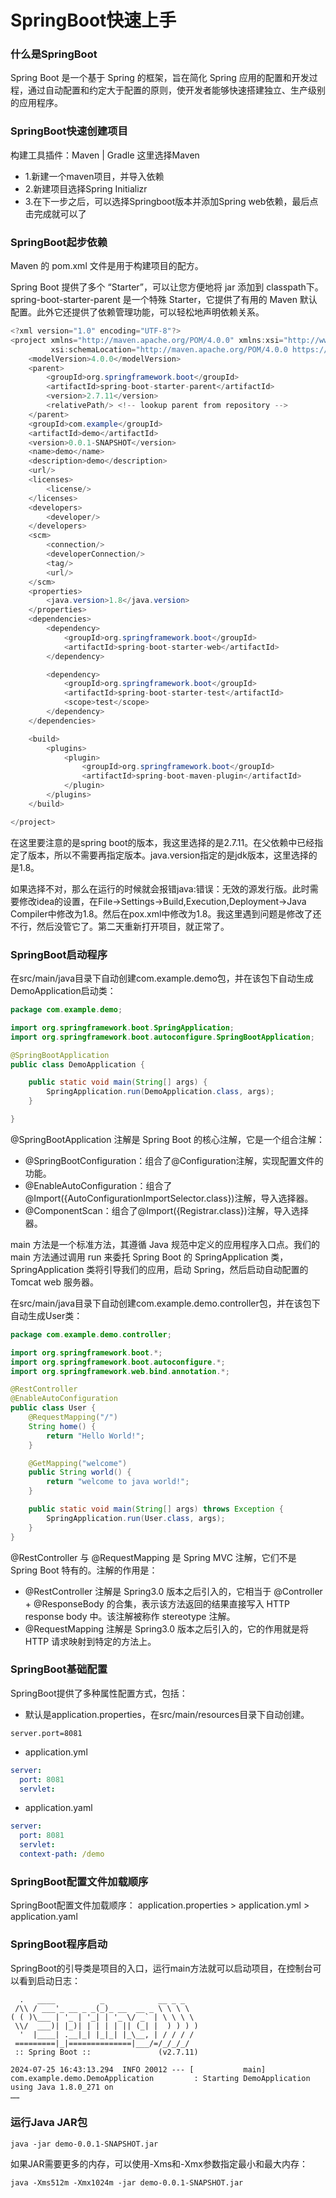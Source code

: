 # SpringBoot快速上手

### 什么是SpringBoot
Spring Boot 是一个基于 Spring 的框架，旨在简化 Spring 应用的配置和开发过程，通过自动配置和约定大于配置的原则，使开发者能够快速搭建独立、生产级别的应用程序。

### SpringBoot快速创建项目
构建工具插件：Maven | Gradle 这里选择Maven
- 1.新建一个maven项目，并导入依赖
- 2.新建项目选择Spring Initializr
- 3.在下一步之后，可以选择Springboot版本并添加Spring web依赖，最后点击完成就可以了

### SpringBoot起步依赖
Maven 的 pom.xml 文件是用于构建项目的配方。

Spring Boot 提供了多个 “Starter”，可以让您方便地将 jar 添加到 classpath下。spring-boot-starter-parent 是一个特殊 Starter，它提供了有用的 Maven 默认配置。此外它还提供了依赖管理功能，可以轻松地声明依赖关系。

```java
<?xml version="1.0" encoding="UTF-8"?>
<project xmlns="http://maven.apache.org/POM/4.0.0" xmlns:xsi="http://www.w3.org/2001/XMLSchema-instance"
         xsi:schemaLocation="http://maven.apache.org/POM/4.0.0 https://maven.apache.org/xsd/maven-4.0.0.xsd">
    <modelVersion>4.0.0</modelVersion>
    <parent>
        <groupId>org.springframework.boot</groupId>
        <artifactId>spring-boot-starter-parent</artifactId>
        <version>2.7.11</version>
        <relativePath/> <!-- lookup parent from repository -->
    </parent>
    <groupId>com.example</groupId>
    <artifactId>demo</artifactId>
    <version>0.0.1-SNAPSHOT</version>
    <name>demo</name>
    <description>demo</description>
    <url/>
    <licenses>
        <license/>
    </licenses>
    <developers>
        <developer/>
    </developers>
    <scm>
        <connection/>
        <developerConnection/>
        <tag/>
        <url/>
    </scm>
    <properties>
        <java.version>1.8</java.version>
    </properties>
    <dependencies>
        <dependency>
            <groupId>org.springframework.boot</groupId>
            <artifactId>spring-boot-starter-web</artifactId>
        </dependency>

        <dependency>
            <groupId>org.springframework.boot</groupId>
            <artifactId>spring-boot-starter-test</artifactId>
            <scope>test</scope>
        </dependency>
    </dependencies>

    <build>
        <plugins>
            <plugin>
                <groupId>org.springframework.boot</groupId>
                <artifactId>spring-boot-maven-plugin</artifactId>
            </plugin>
        </plugins>
    </build>

</project>
```
在这里要注意的是spring boot的版本，我这里选择的是2.7.11。在父依赖中已经指定了版本，所以不需要再指定版本。java.version指定的是jdk版本，这里选择的是1.8。

如果选择不对，那么在运行的时候就会报错java:错误：无效的源发行版。此时需要修改idea的设置，在File->Settings->Build,Execution,Deployment->Java Compiler中修改为1.8。然后在pox.xml中修改为1.8。我这里遇到问题是修改了还不行，然后没管它了。第二天重新打开项目，就正常了。

### SpringBoot启动程序
在src/main/java目录下自动创建com.example.demo包，并在该包下自动生成DemoApplication启动类：
```java
package com.example.demo;

import org.springframework.boot.SpringApplication;
import org.springframework.boot.autoconfigure.SpringBootApplication;

@SpringBootApplication
public class DemoApplication {

    public static void main(String[] args) {
        SpringApplication.run(DemoApplication.class, args);
    }

}
```
@SpringBootApplication 注解是 Spring Boot 的核心注解，它是一个组合注解：
- @SpringBootConfiguration：组合了@Configuration注解，实现配置文件的功能。
- @EnableAutoConfiguration：组合了@Import({AutoConfigurationImportSelector.class})注解，导入选择器。
- @ComponentScan：组合了@Import({Registrar.class})注解，导入选择器。

main 方法是一个标准方法，其遵循 Java 规范中定义的应用程序入口点。我们的 main 方法通过调用 run 来委托 Spring Boot 的 SpringApplication 类，SpringApplication 类将引导我们的应用，启动 Spring，然后启动自动配置的 Tomcat web 服务器。

在src/main/java目录下自动创建com.example.demo.controller包，并在该包下自动生成User类：
```java
package com.example.demo.controller;

import org.springframework.boot.*;
import org.springframework.boot.autoconfigure.*;
import org.springframework.web.bind.annotation.*;

@RestController
@EnableAutoConfiguration
public class User {
    @RequestMapping("/")
    String home() {
        return "Hello World!";
    }

    @GetMapping("welcome")
    public String world() {
        return "welcome to java world!";
    }

    public static void main(String[] args) throws Exception {
        SpringApplication.run(User.class, args);
    }
}
```
@RestController 与 @RequestMapping  是 Spring MVC 注解，它们不是 Spring Boot 特有的。注解的作用是：
- @RestController 注解是 Spring3.0 版本之后引入的，它相当于 @Controller + @ResponseBody 的合集，表示该方法返回的结果直接写入 HTTP response body 中。该注解被称作 stereotype 注解。
- @RequestMapping 注解是 Spring3.0 版本之后引入的，它的作用就是将 HTTP 请求映射到特定的方法上。


### SpringBoot基础配置
SpringBoot提供了多种属性配置方式，包括：
 - 默认是application.properties，在src/main/resources目录下自动创建。
```properties
server.port=8081
```
- application.yml
```yaml
server:
  port: 8081
  servlet:
```
- application.yaml
```yaml
server:
  port: 8081
  servlet:
  context-path: /demo
```

### SpringBoot配置文件加载顺序
SpringBoot配置文件加载顺序：
application.properties > application.yml > application.yaml


### SpringBoot程序启动
SpringBoot的引导类是项目的入口，运行main方法就可以启动项目，在控制台可以看到启动日志：
```shell
  .   ____          _            __ _ _
 /\\ / ___'_ __ _ _(_)_ __  __ _ \ \ \ \
( ( )\___ | '_ | '_| | '_ \/ _` | \ \ \ \
 \\/  ___)| |_)| | | | | || (_| |  ) ) ) )
  '  |____| .__|_| |_|_| |_\__, | / / / /
 =========|_|==============|___/=/_/_/_/
 :: Spring Boot ::               (v2.7.11)

2024-07-25 16:43:13.294  INFO 20012 --- [           main] com.example.demo.DemoApplication         : Starting DemoApplication using Java 1.8.0_271 on 
……
```

### 运行Java JAR包
```shell
java -jar demo-0.0.1-SNAPSHOT.jar
```
如果JAR需要更多的内存，可以使用-Xms和-Xmx参数指定最小和最大内存：
```shell
java -Xms512m -Xmx1024m -jar demo-0.0.1-SNAPSHOT.jar
```